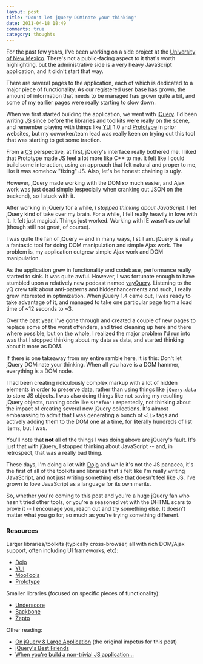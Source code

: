 ```yaml
---
layout: post
title: "Don't let jQuery DOMinate your thinking"
date: 2011-04-18 18:49
comments: true
category: thoughts
---
```


For the past few years, I've been working on a side project at the [University
of New Mexico][UNM]. There's not a public-facing aspect to it that's worth
highlighting, but the administrative side is a very heavy JavaScript
application, and it didn't start that way.

There are several pages to the application, each of which is dedicated to a
major piece of functionality. As our registered user base has grown, the
amount of information that needs to be managed has grown quite a bit, and some
of my earlier pages were really starting to slow down.

When we first started building the application, we went with [jQuery][]. I'd
been writing <acronym title="JavaScript">JS</acronym> since before the
libraries and toolkits were really on the scene, and remember playing with
things like [YUI][] 1.0 and [Prototype][] in prior websites, but my
coworker/team lead was really keen on trying out this tool that was starting
to get some traction.

From a <acronym title="Computer Science">CS</acronym> perspective, at first,
jQuery's interface really bothered me. I liked that Prototype made JS feel a
lot more like C++ to me. It felt like I could build some interaction, using an
approach that felt natural and proper to me, like it was somehow "fixing" JS.
Also, let's be honest: chaining is ugly.

However, jQuery made working with the DOM *so* much easier, and Ajax work was
just dead simple (especially when cranking out JSON on the backend), so I
stuck with it.

After working in jQuery for a while, *I stopped thinking about JavaScript*. I
let jQuery kind of take over my brain. For a while, I fell really heavily in
love with it. It felt just magical. Things just worked. Working with IE wasn't
as awful (though still not great, of course).

I was quite the fan of jQuery -- and in many ways, I still am. jQuery is
really a fantastic tool for doing DOM manipulation and simple Ajax work. The
problem is, my application outgrew simple Ajax work and DOM manipulation.

As the application grew in functionality and codebase, performance really
started to sink. It was quite awful. However, I was fortunate enough to have
stumbled upon a relatively new podcast named [yayQuery][]. Listening to the yQ
crew talk about anti-patterns and hiddenhancements and such, I really grew
interested in optimization. When jQuery 1.4 came out, I was ready to take
advantage of it, and managed to take one particular page from a load time of
~12 seconds to ~3.

Over the past year, I've gone through and created a couple of new pages to
replace some of the worst offenders, and tried cleaning up here and there where
possible, but on the whole, I realized the major problem I'd run into was that
I stopped thinking about my data as data, and started thinking about it more
as DOM.

If there is one takeaway from my entire ramble here, it is this: Don't let
jQuery DOMinate your thinking. When all you have is a DOM hammer, everything
is a DOM node.

I had been creating ridiculously complex markup with a lot of hidden elements
in order to preserve data, rather than using things like `jQuery.data` to
store JS objects. I was also doing things like not saving my resulting jQuery
objects, running code like `$("#foo")` repeatedly, not thinking about the
impact of creating several new jQuery collections. It's almost embarassing to
admit that I was generating a bunch of `<li>` tags and actively adding them to
the DOM one at a time, for literally hundreds of list items, but I was.

You'll note that **not** all of the things I was doing above are jQuery's
fault.  It's just that with jQuery, I stopped thinking about JavaScript --
and, in retrospect, that was a really bad thing.

These days, I'm doing a lot with [Dojo][] and while it's not the JS panacea,
it's the first of all of the toolkits and libraries that's felt like I'm
really writing JavaScript, and not just writing something else that doesn't
feel like JS. I've grown to love JavaScript as a language for its own merits.

So, whether you're coming to this post and you're a huge jQuery fan who hasn't
tried other tools, or you're a seasoned vet with the DHTML scars to prove it
-- I encourage you, reach out and try something else. It doesn't matter what
you go for, so much as you're trying something different.

### Resources

Larger libraries/toolkits (typically cross-browser, all with rich DOM/Ajax support,
often including UI frameworks, etc):

* [Dojo][]
* [YUI][]
* [MooTools][]
* [Prototype][]

Smaller libraries (focused on specific pieces of functionality):

* [Underscore][]
* [Backbone][]
* [Zepto][]

Other reading:

* [On jQuery & Large Application][large] (the original impetus for this post)
* [jQuery's Best Friends][jqbff]
* [When you're build a non-trivial JS application...][nontriv]

[UNM]: http://www.unm.edu/
[jQuery]: http://jquery.com/
[YUI]: http://developer.yahoo.com/yui/
[Prototype]: http://prototypejs.org/
[yayQuery]: http://yayquery.com/
[Dojo]: http://dojotoolkit.org/
[MooTools]: http://mootools.net/
[Underscore]: http://documentcloud.github.com/underscore/
[Backbone]: http://documentcloud.github.com/backbone/
[Zepto]: http://zeptojs.com/
[large]: http://blog.rebeccamurphey.com/on-jquery-large-applications
[jqbff]: http://jquerysbestfriends.com/#slide1
[nontriv]: http://blog.rebeccamurphey.com/when-youre-building-a-non-trivial-js-applicat

